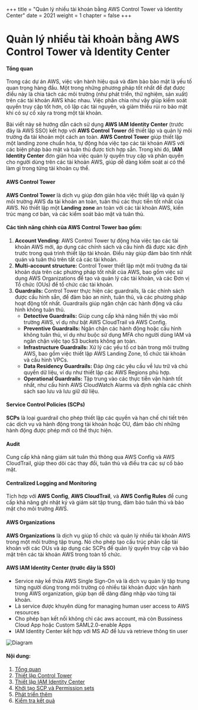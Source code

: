 +++
title = "Quản lý nhiều tài khoản bằng AWS Control Tower và Identity Center"
date = 2021
weight = 1
chapter = false
+++

# Quản lý nhiều tài khoản bằng AWS Control Tower và Identity Center

#### Tổng quan

Trong các dự án AWS, việc vận hành hiệu quả và đảm bảo bảo mật là yếu tố quan trọng hàng đầu. Một trong những phương pháp tốt nhất để đạt được điều này là chia tách các môi trường (như phát triển, thử nghiệm, sản xuất) trên các tài khoản AWS khác nhau. Việc phân chia như vậy giúp kiểm soát quyền truy cập tốt hơn, cô lập các tài nguyên, và giảm thiểu rủi ro bảo mật khi có sự cố xảy ra trong một tài khoản.

Bài viết này sẽ hướng dẫn cách sử dụng **AWS IAM Identity Center** (trước đây là AWS SSO) kết hợp với **AWS Control Tower** để thiết lập và quản lý môi trường đa tài khoản một cách an toàn. **AWS Control Tower** giúp thiết lập một landing zone chuẩn hóa, tự động hóa việc tạo các tài khoản AWS với các biện pháp bảo mật và tuân thủ được tích hợp sẵn. Trong khi đó, **IAM Identity Center** đơn giản hóa việc quản lý quyền truy cập và phân quyền cho người dùng trên các tài khoản AWS, giúp dễ dàng kiểm soát ai có thể làm gì trong từng tài khoản cụ thể.

#### AWS Control Tower
**AWS Control Tower** là dịch vụ giúp đơn giản hóa việc thiết lập và quản lý môi trường AWS đa tài khoản an toàn, tuân thủ các thực tiễn tốt nhất của AWS. Nó thiết lập một **Landing zone** an toàn với các tài khoản AWS, kiến trúc mạng cơ bản, và các kiểm soát bảo mật và tuân thủ.

#### Các tính năng chính của AWS Control Tower bao gồm:
1. **Account Vending**: AWS Control Tower tự động hóa việc tạo các tài khoản AWS mới, áp dụng các chính sách và cấu hình đã được xác định trước trong quá trình thiết lập tài khoản. Điều này giúp đảm bảo tính nhất quán và tuân thủ trên tất cả các tài khoản.
2. **Multi-account structure:** Control Tower thiết lập một môi trường đa tài khoản dựa trên các phương pháp tốt nhất của AWS, bao gồm việc sử dụng AWS Organizations để tạo và quản lý các tài khoản, và các Đơn vị Tổ chức (OUs) để tổ chức các tài khoản.
3. **Guardrails:** Control Tower thực hiện các guardrails, là các chính sách được cấu hình sẵn, để đảm bảo an ninh, tuân thủ, và các phương pháp hoạt động tốt nhất. Guardrails giúp ngăn chặn các hành động và cấu hình không tuân thủ.
   + **Detective Guardrails:** Giúp cung cấp khả năng hiển thị vào môi trường AWS, ví dụ như bật AWS CloudTrail và AWS Config.
   + **Preventive Guardrails:** Ngăn chặn các hành động hoặc cấu hình không tuân thủ, ví dụ như buộc sử dụng MFA cho người dùng IAM và ngăn chặn việc tạo S3 buckets không an toàn.
   + **Infrastructure Guardrails:** Xử lý các yếu tố cơ bản trong môi trường AWS, bao gồm việc thiết lập AWS Landing Zone, tổ chức tài khoản và cấu hình VPCs.
   + **Data Residency Guardrails:** Đáp ứng các yêu cầu về lưu trữ và chủ quyền dữ liệu, ví dụ như thiết lập các AWS Regions phù hợp.
   + **Operational Guardrails:** Tập trung vào các thực tiễn vận hành tốt nhất, như cấu hình AWS CloudWatch Alarms và định nghĩa các chính sách sao lưu và lưu giữ dữ liệu.

#### Service Control Policies (SCPs)
**SCPs** là loại guardrail cho phép thiết lập các quyền và hạn chế chi tiết trên các dịch vụ và hành động trong tài khoản hoặc OU, đảm bảo chỉ những hành động được phép mới có thể thực hiện.

#### Audit
Cung cấp khả năng giám sát tuân thủ thông qua AWS Config và AWS CloudTrail, giúp theo dõi các thay đổi, tuân thủ và điều tra các sự cố bảo mật.

#### Centralized Logging and Monitoring
Tích hợp với **AWS Config**, **AWS CloudTrail**, và **AWS Config Rules** để cung cấp khả năng ghi nhật ký và giám sát tập trung, đảm bảo tuân thủ và bảo mật cho môi trường AWS.

#### AWS Organizations
**AWS Organizations** là dịch vụ giúp tổ chức và quản lý nhiều tài khoản AWS trong một môi trường tập trung. Nó cho phép tạo cấu trúc phân cấp tài khoản với các OUs và áp dụng các SCPs để quản lý quyền truy cập và bảo mật trên các tài khoản AWS trong toàn tổ chức.

#### AWS IAM Identity Center (trước đây là SSO)
+ Service này kế thừa AWS Single Sign-On và là dịch vụ quản lý tập trung từng người dùng trong môi trường có nhiều tài khoản được vận hành trong AWS organization, giúp bạn dễ dàng đăng nhập vào từng tài khoản.
+ Là service được khuyên dùng for managing human user access to AWS resources
+ Cho phép bạn kết nối không chỉ các aws account, mà còn Bussiness Cloud App hoặc Custom SAML2.0-enable Apps
+ IAM Identity Center kết hợp với MS AD để lưu và retrieve thông tin user

![Diagram](/images/home/IAMIdentityCenter.png?width=60pc)

#### Nội dung:
1. [Tổng quan ](1-overview)
2. [Thiết lập Control Tower ](2-control-tower)
3. [Thiết lập IAM Identity Center](3-iam-identity-center)
4. [Khởi tạo SCP và Permission sets](4-scp-permissionsets)
5. [Phát triển thêm ](5-further-development) 
6. [Kiểm tra kết quả](6-testing)